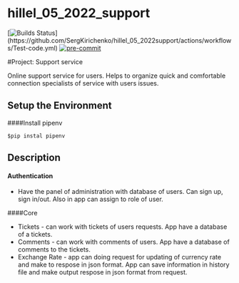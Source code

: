 # hillel_05_2022_support


[![Builds Status](https://github.com/SergKirichenko/hillel_05_2022_support/actions/workflows/Test-code.yml/badge.svg?)](https://github.com/SergKirichenko/hillel_05_2022support/actions/workflows/Test-code.yml) [![pre-commit](https://img.shields.io/badge/pre--commit-enabled-brightgreen?logo=pre-commit&logoColor=white)](https://github.com/SergKirichenko/hillel_05_2022_support/blob/main/.pre-commit-config.yaml)

#Project: Support service

Online support service for users. Helps to organize quick and comfortable connection 
specialists of service with users issues.

## Setup the Environment
####Install pipenv

```
$pip instal pipenv
```

## Description 
#### Authentication
- Have the panel of administration  with database of users. Can sign up, sign in/out. 
Also in app can assign to role of user. 

####Core
- Tickets - can work with tickets of users requests. App have a database of a tickets.
- Comments  - can work with comments of users. App have a database of comments to the tickets.
- Exchange Rate - app can doing request for updating of currency rate and make to respose in json format. 
App can save information in history file and make output respose in json format from request.
